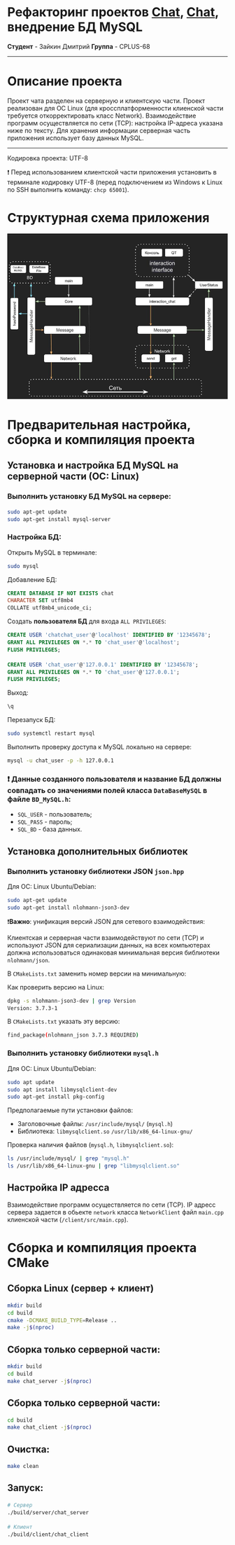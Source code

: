 # Рефакторинг проектов [Chat](https://github.com/DmitryVic/Chat-make-build), [Chat](https://github.com/DmitryVic/Chat-HW-Project), внедрение БД MySQL

**Студент** - Зайкин Дмитрий
**Группа** - CPLUS-68


---

# Описание проекта
Проект чата разделен на серверную и клиентскую части. Проект реализован для ОС Linux (для кроссплатформенности клиенской части требуется откорректировать класс Network). Взаимодействие программ осуществляется по сети (TCP): настройка IP-адреса указана ниже по тексту. Для хранения информации серверная часть приложения использует базу данных MySQL.

---
Кодировка проекта: UTF-8

❗ Перед использованием клиентской части приложения установить в терминале кодировку UTF-8 (перед подключением из Windows к Linux по SSH выполнить команду: `chcp 65001`).

# Структурная схема приложения
![Структурная схема приложения](CHAT.jpg)

# Предварительная настройка, сборка и компиляция проекта

## Установка и настройка БД MySQL на серверной части (ОС: Linux)

### Выполнить установку БД MySQL на сервере:
```bash
sudo apt-get update
sudo apt-get install mysql-server
```
### Настройка БД:
Открыть MySQL в терминале:
```bash
sudo mysql
```

Добавление БД:
```sql
CREATE DATABASE IF NOT EXISTS chat
CHARACTER SET utf8mb4
COLLATE utf8mb4_unicode_ci;
```

Cоздать **пользователя БД** для входа `ALL PRIVILEGES`:
```sql
CREATE USER 'chatchat_user'@'localhost' IDENTIFIED BY '12345678';
GRANT ALL PRIVILEGES ON *.* TO 'chat_user'@'localhost';
FLUSH PRIVILEGES;

CREATE USER 'chat_user'@'127.0.0.1' IDENTIFIED BY '12345678';
GRANT ALL PRIVILEGES ON *.* TO 'chat_user'@'127.0.0.1';
FLUSH PRIVILEGES;
```

Выход:
```sql
\q
```

Перезапуск БД:
```bash
sudo systemctl restart mysql
```
Выполнить проверку доступа к MySQL локально на сервере:
```bash
mysql -u chat_user -p -h 127.0.0.1
```

### ❗ **Данные созданного пользователя и название БД должны совпадать со значениями полей класса** `DataBaseMySQL` в файле `BD_MySQL.h`:
- `SQL_USER` - пользователь;
- `SQL_PASS` - пароль;
- `SQL_BD` - база данных.

## Установка дополнительных библиотек

### Выполнить установку библиотеки JSON `json.hpp`
Для ОС: Linux Ubuntu/Debian:
```bash
sudo apt-get update
sudo apt-get install nlohmann-json3-dev
```

❗**Важно**: унификация версий JSON для сетевого взаимодействия:

Клиентская и серверная части взаимодействуют по сети (TCP) и используют JSON для сериализации данных, на всех компьютерах должна использоваться одинаковая минимальная версия библиотеки `nlohmann/json`.

В `CMakeLists.txt` заменить номер версии на минимальную:

Как проверить версию на Linux:
```bash
dpkg -s nlohmann-json3-dev | grep Version
Version: 3.7.3-1
```
В `CMakeLists.txt` указать эту версию:
```bash
find_package(nlohmann_json 3.7.3 REQUIRED)
```

### Выполнить установку библиотеки `mysql.h`
Для ОС: Linux Ubuntu/Debian:
```bash
sudo apt update
sudo apt install libmysqlclient-dev
sudo apt-get install pkg-config
```
Предполагаемые пути установки файлов:
- Заголовочные файлы: `/usr/include/mysql/` (`mysql.h`)
- Библиотека: `libmysqlclient.so` `/usr/lib/x86_64-linux-gnu/`

Проверка наличия файлов (`mysql.h`, `libmysqlclient.so`):
```bash
ls /usr/include/mysql/ | grep "mysql.h"
ls /usr/lib/x86_64-linux-gnu | grep "libmysqlclient.so"
```
## Настройка IP адресса

Взаимодействие программ осуществляется по сети (TCP). IP адресс сервера задается в обьекте `network` класса `NetworkClient` файл `main.cpp` клиенской части (`/client/src/main.cpp`).

# Сборка и компиляция проекта CMake

## Сборка Linux (сервер + клиент)
```bash
mkdir build
cd build
cmake -DCMAKE_BUILD_TYPE=Release ..
make -j$(nproc)
```

## Сборка только серверной части:
```bash
mkdir build
cd build
make chat_server -j$(nproc)
```

## Сборка только серверной части:
```bash
cd build
make chat_client -j$(nproc)
```

## Очистка:
```bash
make clean
```

## Запуск:
```bash
# Сервер
./build/server/chat_server

# Клиент
./build/client/chat_client
```